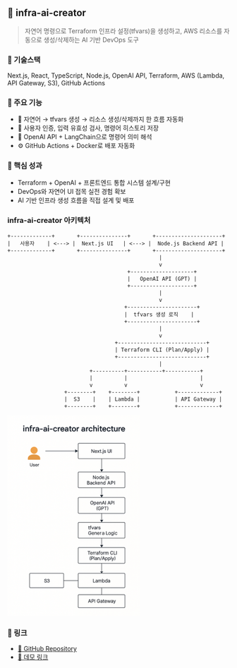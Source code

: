 ## 📁 infra-ai-creator

> 자연어 명령으로 Terraform 인프라 설정(tfvars)을 생성하고, AWS 리소스를 자동으로 생성/삭제하는 AI 기반 DevOps 도구

### 🔧 기술스택
Next.js, React, TypeScript, Node.js, OpenAI API, Terraform, AWS (Lambda, API Gateway, S3), GitHub Actions

### 🚀 주요 기능
- 💬 자연어 → tfvars 생성 → 리소스 생성/삭제까지 한 흐름 자동화
- 🔐 사용자 인증, 입력 유효성 검사, 명령어 히스토리 저장
- 🧠 OpenAI API + LangChain으로 명령어 의미 해석
- ⚙️ GitHub Actions + Docker로 배포 자동화

### 🎯 핵심 성과
- Terraform + OpenAI + 프론트엔드 통합 시스템 설계/구현
- DevOps와 자연어 UI 접목 실전 경험 확보
- AI 기반 인프라 생성 흐름을 직접 설계 및 배포

### infra-ai-creator 아키텍처
```
+-------------+       +---------------+       +---------------------+
|   사용자    | <---> |  Next.js UI   | <---> |  Node.js Backend API |
+-------------+       +---------------+       +---------------------+
                                                |
                                                v
                                      +--------------------+
                                      |   OpenAI API (GPT) |
                                      +--------------------+
                                                |
                                                v
                                     +----------------------+
                                     |  tfvars 생성 로직    |
                                     +----------------------+
                                                |
                                                v
                                  +----------------------------+
                                  | Terraform CLI (Plan/Apply) |
                                  +----------------------------+
                                                |
                          +----------+-----------+-----------+
                          |          |                       |
                          v          v                       v
                  +--------+    +--------+           +-------------+
                  |  S3    |    | Lambda |           | API Gateway |
                  +--------+    +--------+           +-------------+
```

<img src="/home/image/main-arc-img.png" width="60%" height="60%" title="아키텍트" alt="아키텍트"></img>

### 🔗 링크
- [🔗 GitHub Repository](https://github.com/kenneth-kang/infra-ai-creator)
- [🚀 데모 링크](https://infra-ai.vercel.app)

